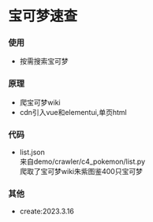# 宝可梦速查

### 使用
- 按需搜索宝可梦

### 原理
- 爬宝可梦wiki
- cdn引入vue和elementui,单页html

### 代码
- list.json  
来自demo/crawler/c4_pokemon/list.py  
爬取了宝可梦wiki朱紫图鉴400只宝可梦  

### 其他
- create:2023.3.16